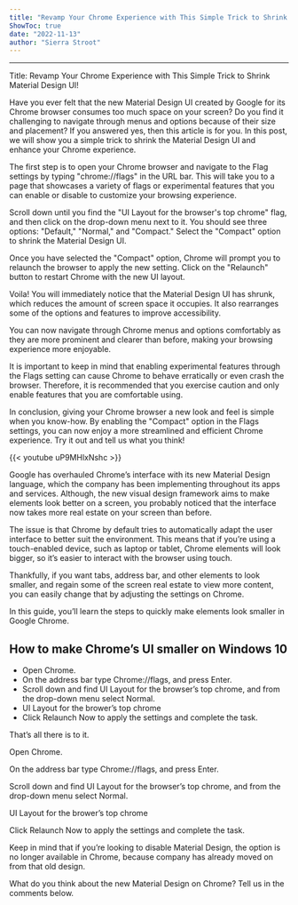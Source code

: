 ```yaml
---
title: "Revamp Your Chrome Experience with This Simple Trick to Shrink Material Design UI!"
ShowToc: true 
date: "2022-11-13"
author: "Sierra Stroot"
---
```

*****
Title: Revamp Your Chrome Experience with This Simple Trick to Shrink Material Design UI!

Have you ever felt that the new Material Design UI created by Google for its Chrome browser consumes too much space on your screen? Do you find it challenging to navigate through menus and options because of their size and placement? If you answered yes, then this article is for you. In this post, we will show you a simple trick to shrink the Material Design UI and enhance your Chrome experience.

The first step is to open your Chrome browser and navigate to the Flag settings by typing "chrome://flags" in the URL bar. This will take you to a page that showcases a variety of flags or experimental features that you can enable or disable to customize your browsing experience.

Scroll down until you find the "UI Layout for the browser's top chrome" flag, and then click on the drop-down menu next to it. You should see three options: "Default," "Normal," and "Compact." Select the "Compact" option to shrink the Material Design UI.

Once you have selected the "Compact" option, Chrome will prompt you to relaunch the browser to apply the new setting. Click on the "Relaunch" button to restart Chrome with the new UI layout.

Voila! You will immediately notice that the Material Design UI has shrunk, which reduces the amount of screen space it occupies. It also rearranges some of the options and features to improve accessibility.

You can now navigate through Chrome menus and options comfortably as they are more prominent and clearer than before, making your browsing experience more enjoyable.

It is important to keep in mind that enabling experimental features through the Flags setting can cause Chrome to behave erratically or even crash the browser. Therefore, it is recommended that you exercise caution and only enable features that you are comfortable using.

In conclusion, giving your Chrome browser a new look and feel is simple when you know-how. By enabling the "Compact" option in the Flags settings, you can now enjoy a more streamlined and efficient Chrome experience. Try it out and tell us what you think!

{{< youtube uP9MHlxNshc >}} 



Google has overhauled Chrome’s interface with its new Material Design language, which the company has been implementing throughout its apps and services. Although, the new visual design framework aims to make elements look better on a screen, you probably noticed that the interface now takes more real estate on your screen than before.
 
The issue is that Chrome by default tries to automatically adapt the user interface to better suit the environment. This means that if you’re using a touch-enabled device, such as laptop or tablet, Chrome elements will look bigger, so it’s easier to interact with the browser using touch.
 
Thankfully, if you want tabs, address bar, and other elements to look smaller, and regain some of the screen real estate to view more content, you can easily change that by adjusting the settings on Chrome.
 
In this guide, you’ll learn the steps to quickly make elements look smaller in Google Chrome.
 
## How to make Chrome’s UI smaller on Windows 10
 
- Open Chrome.
 - On the address bar type Chrome://flags, and press Enter.
 - Scroll down and find UI Layout for the browser’s top chrome, and from the drop-down menu select Normal.
 - UI Layout for the brower’s top chrome
 - Click Relaunch Now to apply the settings and complete the task.

 
That’s all there is to it.
 
Open Chrome.
 
On the address bar type Chrome://flags, and press Enter.
 
Scroll down and find UI Layout for the browser’s top chrome, and from the drop-down menu select Normal.
 
UI Layout for the brower’s top chrome
 
Click Relaunch Now to apply the settings and complete the task.
 
Keep in mind that if you’re looking to disable Material Design, the option is no longer available in Chrome, because company has already moved on from that old design.
 
What do you think about the new Material Design on Chrome? Tell us in the comments below.




